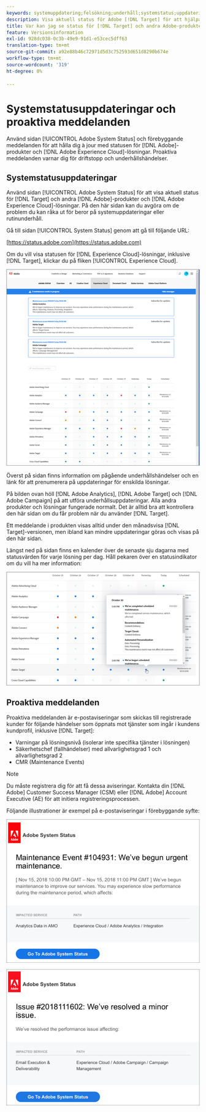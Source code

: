 ```yaml
---
keywords: systemuppdatering;felsökning;underhåll;systemstatus;uppdateringsstatus
description: Visa aktuell status för Adobe [!DNL Target] för att hjälpa dig att avgöra om problem som du kan råka ut för beror på systemuppdateringar eller rutinunderhåll.
title: Var kan jag se status för [!DNL Target] och andra Adobe-produkter?
feature: Versionsinformation
exl-id: 928dc038-0c3b-49e9-91d1-e53cec5dff63
translation-type: tm+mt
source-git-commit: a92e88b46c72971d5d3c752593d651d8290b674e
workflow-type: tm+mt
source-wordcount: '319'
ht-degree: 0%

---
```


# Systemstatusuppdateringar och proaktiva meddelanden

Använd sidan [!UICONTROL Adobe System Status] och förebyggande meddelanden för att hålla dig à jour med statusen för [!DNL Adobe]-produkter och [!DNL Adobe Experience Cloud]-lösningar. Proaktiva meddelanden varnar dig för driftstopp och underhållshändelser.

## Systemstatusuppdateringar

Använd sidan [!UICONTROL Adobe System Status] för att visa aktuell status för [!DNL Target] och andra [!DNL Adobe]-produkter och [!DNL Adobe Experience Cloud]-lösningar. På den här sidan kan du avgöra om de problem du kan råka ut för beror på systemuppdateringar eller rutinunderhåll.

Gå till sidan [!UICONTROL System Status] genom att gå till följande URL:

[https://status.adobe.com](https://status.adobe.com)

Om du vill visa statusen för [!DNL Experience Cloud]-lösningar, inklusive [!DNL Target], klickar du på fliken [!UICONTROL Experience Cloud].

![](assets/system_status.png)

Överst på sidan finns information om pågående underhållshändelser och en länk för att prenumerera på uppdateringar för enskilda lösningar.

På bilden ovan höll [!DNL Adobe Analytics], [!DNL Adobe Target] och [!DNL Adobe Campaign] på att utföra underhållsuppdateringar. Alla andra produkter och lösningar fungerade normalt. Det är alltid bra att kontrollera den här sidan om du får problem när du använder [!DNL Target].

Ett meddelande i produkten visas alltid under den månadsvisa [!DNL Target]-versionen, men ibland kan mindre uppdateringar göras och visas på den här sidan.

Längst ned på sidan finns en kalender över de senaste sju dagarna med statusvärden för varje lösning per dag. Håll pekaren över en statusindikator om du vill ha mer information:

![](assets/system_status_indicator.png)

## Proaktiva meddelanden

Proaktiva meddelanden är e-postaviseringar som skickas till registrerade kunder för följande händelser som öppnats mot tjänster som ingår i kundens kundprofil, inklusive [!DNL Target]:

* Varningar på lösningsnivå (isolerar inte specifika tjänster i lösningen)
* Säkerhetschef (fallhändelser) med allvarlighetsgrad 1 och allvarlighetsgrad 2
* CMR (Maintenance Events)

>[!NOTE]
>
>Du måste registrera dig för att få dessa aviseringar. Kontakta din [!DNL Adobe] Customer Success Manager (CSM) eller [!DNL Adobe] Account Executive (AE) för att initiera registreringsprocessen.

Följande illustrationer är exempel på e-postaviseringar i förebyggande syfte:

![Proaktiv avisering 1](/help/r-release-notes/assets/proactive-notification-1.png)

![Proaktiv avisering 2](/help/r-release-notes/assets/proactive-notification-2.png)
